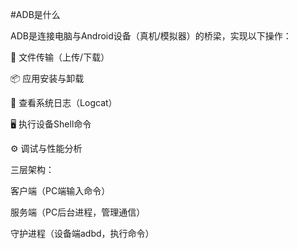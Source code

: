 #ADB是什么

ADB是连接电脑与Android设备（真机/模拟器）的桥梁，实现以下操作：

📁 文件传输（上传/下载）

📦 应用安装与卸载

📜 查看系统日志（Logcat）

🖥️ 执行设备Shell命令

⚙️ 调试与性能分析

三层架构：

客户端（PC端输入命令）

服务端（PC后台进程，管理通信）

守护进程（设备端adbd，执行命令）

